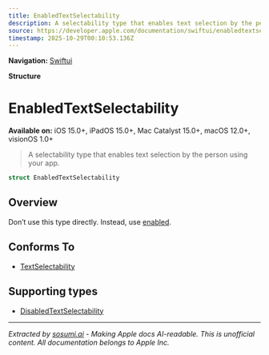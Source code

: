 ```yaml
---
title: EnabledTextSelectability
description: A selectability type that enables text selection by the person using your app.
source: https://developer.apple.com/documentation/swiftui/enabledtextselectability
timestamp: 2025-10-29T00:10:53.136Z
---
```


**Navigation:** [Swiftui](/documentation/swiftui)

**Structure**

# EnabledTextSelectability

**Available on:** iOS 15.0+, iPadOS 15.0+, Mac Catalyst 15.0+, macOS 12.0+, visionOS 1.0+

> A selectability type that enables text selection by the person using your app.

```swift
struct EnabledTextSelectability
```

## Overview

Don’t use this type directly. Instead, use [enabled](/documentation/swiftui/textselectability/enabled).

## Conforms To

- [TextSelectability](/documentation/swiftui/textselectability)

## Supporting types

- [DisabledTextSelectability](/documentation/swiftui/disabledtextselectability)

---

*Extracted by [sosumi.ai](https://sosumi.ai) - Making Apple docs AI-readable.*
*This is unofficial content. All documentation belongs to Apple Inc.*
